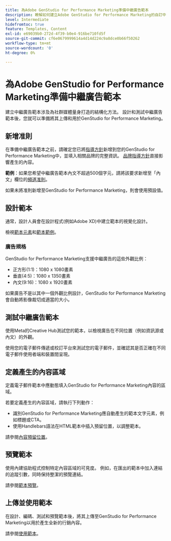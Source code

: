 ```yaml
---
title: 為Adobe GenStudio for Performance Marketing準備中繼廣告範本
description: 瞭解如何建立Adobe GenStudio for Performance Marketing的自訂中繼廣告範本。
level: Intermediate
hidefromtoc: true
feature: Templates, Content
exl-id: e69039b0-272d-4f39-b0e4-916be710fd5f
source-git-commit: cf6e0679999614a4d14d224c9a8dce0b66f50262
workflow-type: tm+mt
source-wordcount: '0'
ht-degree: 0%

---
```


# 為Adobe GenStudio for Performance Marketing準備中繼廣告範本

建立中繼廣告範本涉及為社群媒體量身打造的結構化方法。 設計和測試中繼廣告範本後，您就可以準備將其上傳和用於GenStudio for Performance Marketing。

## 新增准則

在準備中繼廣告範本之前，請確定您已將[指導方針](/help/user-guide/guidelines/overview.md)新增到您的GenStudio for Performance Marketing中，並填入相關品牌的完整資訊。 [品牌指導方針](/help/user-guide/guidelines/brands.md)直接影響產生的內容。

**範例**：如果您希望中繼廣告範本內文不超過500個字元，請將該要求新增至「內文」欄位的[頻道准則](/help/user-guide/guidelines/brands.md#channel-guidelines)。

如果未將准則新增至GenStudio for Performance Marketing，則會使用預設值。

## 設計範本

通常，設計人員會在設計程式(例如Adobe XD)中建立範本的視覺化設計。

檢視[範本元素](use-templates.md#template-elements)和[範本範例](/help/user-guide/content/customize-template.md#template-examples)。

### 廣告規格

GenStudio for Performance Marketing支援中繼廣告的這些外觀比例：

* 正方形(1:1)：1080 x 1080畫素
* 垂直(4:5)：1080 x 1350畫素
* 內文(9:16)：1080 x 1920畫素

如果廣告不是以其中一個外觀比例設計，GenStudio for Performance Marketing會自動將影像裁切成適當的大小。

## 測試中繼廣告範本

使用Meta的Creative Hub測試您的範本，以檢視廣告在不同位置（例如資訊源或內文）的外觀。

使用您的電子郵件傳遞或校訂平台來測試您的電子郵件，並確認其是否正確在不同電子郵件使用者端和裝置間呈現。

## 定義產生的內容區域

定義電子郵件範本中應動態填入GenStudio for Performance Marketing內容的區域。

若要定義產生的內容區域，請執行下列動作：

* 識別GenStudio for Performance Marketing應自動產生的範本文字元素，例如標題或CTA。
* 使用Handlebars語法在HTML範本中插入預留位置，以調整範本。

請參閱[內容預留位置](/help/user-guide/content/customize-template.md#content-placeholders)。

## 預覽範本

使用內建協助程式控制特定內容區域的可見度。 例如，在匯出的範本中加入連結的追蹤引數，同時保持整潔的預覽連結。

請參閱[範本預覽](/help/user-guide/content/customize-template.md#template-preview)。

## 上傳並使用範本

在設計、編碼、測試和預覽範本後，將其上傳至GenStudio for Performance Marketing以用於產生全新的行銷內容。

請參閱[使用範本](use-templates.md)。
